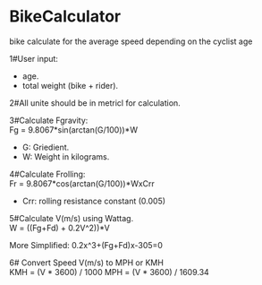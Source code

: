 # BikeCalculator
bike calculate for the average speed depending on the cyclist age

1#User input:
- age.
- total weight (bike + rider).

2#All unite should be in metricl for calculation.

3#Calculate Fgravity: </br>
Fg = 9.8067*sin(arctan(G/100))*W
- G: Griedient.
- W: Weight in kilograms.

4#Calculate Frolling:</br>
Fr = 9.8067*cos(arctan(G/100))*WxCrr
- Crr: rolling resistance constant (0.005)

5#Calculate V(m/s) using Wattag.</br>
W = ((Fg+Fd) + 0.2V^2))*V

More Simplified:
0.2x^3+(Fg+Fd)x-305=0

6# Convert Speed V(m/s) to MPH or KMH </br>
KMH = (V * 3600) / 1000
MPH = (V * 3600) / 1609.34
